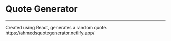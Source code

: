 # Quote Generator
***
Created using React, generates a random quote.
https://ahmedsquotegenerator.netlify.app/

